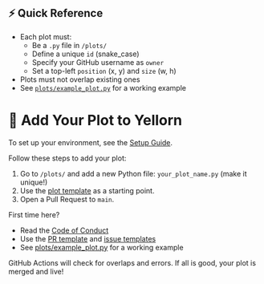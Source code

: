 ## ⚡ Quick Reference

- Each plot must:
    - Be a `.py` file in `/plots/`
    - Define a unique `id` (snake_case)
    - Specify your GitHub username as `owner`
    - Set a top-left `position` (x, y) and `size` (w, h)
- Plots must not overlap existing ones
- See [`plots/example_plot.py`](../plots/example_plot.py) for a working example

# 🚀 Add Your Plot to Yellorn

To set up your environment, see the <a href="../docs/SETUP.md">Setup Guide</a>.

Follow these steps to add your plot:

1. Go to <code>/plots/</code> and add a new Python file: <code>your_plot_name.py</code> (make it unique!)
2. Use the <a href="../templates/plot_template.py">plot template</a> as a starting point.
3. Open a Pull Request to <code>main</code>.

First time here?
- Read the <a href="CODE_OF_CONDUCT.md">Code of Conduct</a>
- Use the <a href="PULL_REQUEST_TEMPLATE.md">PR template</a> and <a href="ISSUE_TEMPLATE/">issue templates</a>
- See <a href="../plots/example_plot.py">plots/example_plot.py</a> for a working example

GitHub Actions will check for overlaps and errors. If all is good, your plot is merged and live!
